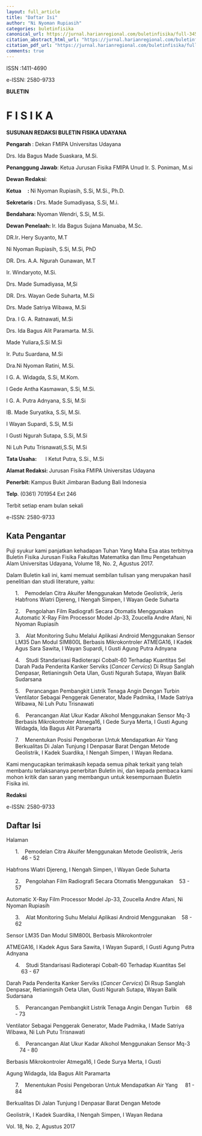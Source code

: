 ```yaml
---
layout: full_article
title: "Daftar Isi"
author: "Ni Nyoman Rupiasih"
categories: buletinfisika
canonical_url: https://jurnal.harianregional.com/buletinfisika/full-34507 
citation_abstract_html_url: "https://jurnal.harianregional.com/buletinfisika/id-34507"
citation_pdf_url: "https://jurnal.harianregional.com/buletinfisika/full-34507"  
comments: true
---
```


<p><span class="font2">ISSN :1411-4690</span></p>
<p><span class="font2">e-ISSN: 2580-9733</span></p>
<p><span class="font2" style="font-weight:bold;">BULETIN</span></p><a name="caption1"></a>
<h1><a name="bookmark0"></a><span class="font0" style="font-weight:bold;"><a name="bookmark1"></a>F I S I K A</span></h1>
<p><span class="font2" style="font-weight:bold;">SUSUNAN REDAKSI BULETIN FISIKA UDAYANA</span></p>
<p><span class="font2" style="font-weight:bold;">Pengarah </span><span class="font2">: Dekan FMIPA Universitas Udayana</span></p>
<p><span class="font2">Drs. Ida Bagus Made Suaskara, M.Si.</span></p>
<p><span class="font2" style="font-weight:bold;">Penanggung Jawab</span><span class="font2">: Ketua Jurusan Fisika FMIPA Unud Ir. S. Poniman, M.si</span></p>
<p><span class="font2" style="font-weight:bold;">Dewan Redaksi</span><span class="font2">:</span></p>
<p><span class="font2" style="font-weight:bold;">Ketua &nbsp;&nbsp;&nbsp;&nbsp;: </span><span class="font2">Ni Nyoman Rupiasih, S.Si, M.Si., Ph.D.</span></p>
<p><span class="font2" style="font-weight:bold;">Sekretaris : </span><span class="font2">Drs. Made Sumadiyasa, S.Si, M.i.</span></p>
<p><span class="font2" style="font-weight:bold;">Bendahara: </span><span class="font2">Nyoman Wendri, S.Si, M.Si.</span></p>
<p><span class="font2" style="font-weight:bold;">Dewan Penelaah: </span><span class="font2">Ir. Ida Bagus Sujana Manuaba, M.Sc.</span></p>
<p><span class="font2">DR.Ir</span><span class="font2" style="font-weight:bold;">. </span><span class="font2">Hery Suyanto, M.T</span></p>
<p><span class="font2">Ni Nyoman Rupiasih, S.Si, M.Si, PhD</span></p>
<p><span class="font2">DR. Drs. A.A. Ngurah Gunawan, M.T</span></p>
<p><span class="font2">Ir. Windaryoto, M.Si.</span></p>
<p><span class="font2">Drs. Made Sumadiyasa, M,Si</span></p>
<p><span class="font2">DR. Drs. Wayan Gede Suharta, M.Si</span></p>
<p><span class="font2">Drs. Made Satriya Wibawa, M.Si</span></p>
<p><span class="font2">Dra. I G. A. Ratnawati, M.Si</span></p>
<p><span class="font2">Drs. Ida Bagus Alit Paramarta. M.Si.</span></p>
<p><span class="font2">Made Yuliara,S.Si M.Si</span></p>
<p><span class="font2">Ir. Putu Suardana, M.Si</span></p>
<p><span class="font2">Dra.Ni Nyoman Ratini, M.Si.</span></p>
<p><span class="font2">I G. A. Widagda, S.Si, M.Kom.</span></p>
<p><span class="font2">I Gede Antha Kasmawan, S.Si, M.Si.</span></p>
<p><span class="font2">I G. A. Putra Adnyana, S.Si, M.Si</span></p>
<p><span class="font2">IB. Made Suryatika, S.Si, M.Si.</span></p>
<p><span class="font2">I Wayan Supardi, S.Si, M.Si</span></p>
<p><span class="font2">I Gusti Ngurah Sutapa, S.Si, M.Si</span></p>
<p><span class="font2">Ni Luh Putu Trisnawati,S.Si, M.Si</span></p>
<p><span class="font2" style="font-weight:bold;">Tata Usaha: &nbsp;&nbsp;&nbsp;&nbsp;&nbsp;&nbsp;</span><span class="font2">I Ketut Putra, S.Si., M.Si</span></p>
<p><span class="font2" style="font-weight:bold;">Alamat Redaksi: </span><span class="font2">Jurusan Fisika FMIPA Universitas Udayana</span></p>
<p><span class="font2" style="font-weight:bold;">Penerbit: </span><span class="font2">Kampus Bukit Jimbaran Badung Bali Indonesia</span></p>
<p><span class="font2" style="font-weight:bold;">Telp</span><span class="font2">. (0361) 701954 Ext 246</span></p>
<p><span class="font2">Terbit setiap enam bulan sekali</span></p>
<p><span class="font2">e-ISSN: 2580-9733</span></p>
<h2><a name="bookmark2"></a><span class="font3" style="font-weight:bold;"><a name="bookmark3"></a>Kata Pengantar</span></h2>
<p><span class="font2">Puji syukur kami panjatkan kehadapan Tuhan Yang Maha Esa atas terbitnya Buletin Fisika Jurusan Fisika Fakultas Matematika dan Ilmu Pengetahuan Alam Universitas Udayana, Volume 18, No. 2, Agustus 2017.</span></p>
<p><span class="font2">Dalam Buletin kali ini, kami memuat sembilan tulisan yang merupakan hasil penelitian dan studi literature, yaitu:</span></p>
<ul style="list-style:none;"><li>
<p><span class="font2">1. &nbsp;&nbsp;&nbsp;Pemodelan Citra Akuifer Menggunakan Metode Geolistrik, Jeris Habfrons Wiatri Djereng, I Nengah Simpen, I Wayan Gede Suharta</span></p></li>
<li>
<p><span class="font2">2. &nbsp;&nbsp;&nbsp;Pengolahan Film Radiografi Secara Otomatis Menggunakan Automatic X-Ray Film Processor Model Jp-33, Zoucella Andre Afani, Ni Nyoman Rupiasih</span></p></li>
<li>
<p><span class="font2">3. &nbsp;&nbsp;&nbsp;Alat Monitoring Suhu Melalui Aplikasi Android Menggunakan Sensor LM35 Dan Modul SIM800L Berbasis Mikrokontroler ATMEGA16, I Kadek Agus Sara Sawita, I Wayan Supardi, I Gusti Agung Putra Adnyana</span></p></li>
<li>
<p><span class="font2">4. &nbsp;&nbsp;&nbsp;Studi Standarisasi Radioterapi Cobalt-60 Terhadap Kuantitas Sel Darah Pada Penderita Kanker Serviks (</span><span class="font2" style="font-style:italic;">Cancer Cervics</span><span class="font2">) Di Rsup Sanglah Denpasar, Retianingsih Oeta Ulan, Gusti Ngurah Sutapa, Wayan Balik Sudarsana</span></p></li>
<li>
<p><span class="font2">5. &nbsp;&nbsp;&nbsp;Perancangan Pembangkit Listrik Tenaga Angin Dengan Turbin Ventilator Sebagai Penggerak Generator, </span><span class="font1">Made Padmika, I Made Satriya Wibawa, Ni Luh Putu Trisnawati</span></p></li>
<li>
<p><span class="font2">6. &nbsp;&nbsp;&nbsp;Perancangan Alat Ukur Kadar Alkohol Menggunakan Sensor Mq-3 Berbasis Mikrokontroler Atmega16, I Gede Surya Merta, I Gusti Agung Widagda, Ida Bagus Alit Paramarta</span></p></li>
<li>
<p><span class="font2">7. &nbsp;&nbsp;&nbsp;Menentukan Posisi Pengeboran Untuk Mendapatkan Air Yang Berkualitas Di Jalan Tunjung I Denpasar Barat Dengan Metode Geolistrik, I Kadek Suardika, I Nengah Simpen, I Wayan Redana.</span></p></li></ul>
<p><span class="font2">Kami mengucapkan terimakasih kepada semua pihak terkait yang telah membantu terlaksananya penerbitan Buletin ini, dan kepada pembaca kami mohon kritik dan saran yang membangun untuk kesempurnaan Buletin Fisika ini.</span></p>
<p><span class="font2" style="font-weight:bold;">Redaksi</span></p>
<p><span class="font2">e-ISSN: 2580-9733</span></p>
<h2><a name="bookmark4"></a><span class="font3" style="font-weight:bold;"><a name="bookmark5"></a>Daftar Isi</span></h2>
<p><span class="font2">Halaman</span></p>
<ul style="list-style:none;"><li>
<p><span class="font2">1. &nbsp;&nbsp;&nbsp;Pemodelan Citra Akuifer Menggunakan Metode Geolistrik, Jeris &nbsp;&nbsp;&nbsp;&nbsp;46 - 52</span></p></li></ul>
<p><span class="font2">Habfrons Wiatri Djereng, I Nengah Simpen, I Wayan Gede Suharta</span></p>
<ul style="list-style:none;"><li>
<p><span class="font2">2. &nbsp;&nbsp;&nbsp;Pengolahan Film Radiografi Secara Otomatis Menggunakan &nbsp;&nbsp;&nbsp;53 - 57</span></p></li></ul>
<p><span class="font2">Automatic X-Ray Film Processor Model Jp-33, Zoucella Andre Afani, Ni Nyoman Rupiasih</span></p>
<ul style="list-style:none;"><li>
<p><span class="font2">3. &nbsp;&nbsp;&nbsp;Alat Monitoring Suhu Melalui Aplikasi Android Menggunakan &nbsp;&nbsp;&nbsp;58 - 62</span></p></li></ul>
<p><span class="font2">Sensor LM35 Dan Modul SIM800L Berbasis Mikrokontroler</span></p>
<p><span class="font2">ATMEGA16, I Kadek Agus Sara Sawita, I Wayan Supardi, I Gusti Agung Putra Adnyana</span></p>
<ul style="list-style:none;"><li>
<p><span class="font2">4. &nbsp;&nbsp;&nbsp;Studi Standarisasi Radioterapi Cobalt-60 Terhadap Kuantitas Sel &nbsp;&nbsp;&nbsp;&nbsp;63 - 67</span></p></li></ul>
<p><span class="font2">Darah Pada Penderita Kanker Serviks (</span><span class="font2" style="font-style:italic;">Cancer Cervics</span><span class="font2">) Di Rsup Sanglah Denpasar, Retianingsih Oeta Ulan, Gusti Ngurah Sutapa, Wayan Balik Sudarsana</span></p>
<ul style="list-style:none;"><li>
<p><span class="font2">5. &nbsp;&nbsp;&nbsp;Perancangan Pembangkit Listrik Tenaga Angin Dengan Turbin &nbsp;&nbsp;&nbsp;68 - 73</span></p></li></ul>
<p><span class="font2">Ventilator Sebagai Penggerak Generator, </span><span class="font1">Made Padmika, I Made Satriya Wibawa, Ni Luh Putu Trisnawati</span></p>
<ul style="list-style:none;"><li>
<p><span class="font2">6. &nbsp;&nbsp;&nbsp;Perancangan Alat Ukur Kadar Alkohol Menggunakan Sensor Mq-3 &nbsp;&nbsp;&nbsp;74 - 80</span></p></li></ul>
<p><span class="font2">Berbasis Mikrokontroler Atmega16, I Gede Surya Merta, I Gusti</span></p>
<p><span class="font2">Agung Widagda, Ida Bagus Alit Paramarta</span></p>
<ul style="list-style:none;"><li>
<p><span class="font2">7. &nbsp;&nbsp;&nbsp;Menentukan Posisi Pengeboran Untuk Mendapatkan Air Yang &nbsp;&nbsp;&nbsp;&nbsp;81 - 84</span></p></li></ul>
<p><span class="font2">Berkualitas Di Jalan Tunjung I Denpasar Barat Dengan Metode</span></p>
<p><span class="font2">Geolistrik, I Kadek Suardika, I Nengah Simpen, I Wayan Redana</span></p>
<p><span class="font2">Vol. 18, No. 2, Agustus 2017</span></p>